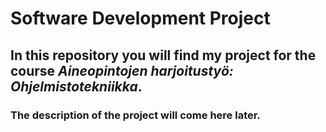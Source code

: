 # Software Development Project

## In this repository you will find my project for the course _Aineopintojen harjoitustyö: Ohjelmistotekniikka_.

### The description of the project will come **here** later.



